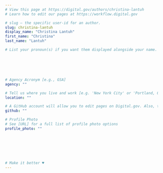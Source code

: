 ```yaml
---
# View this page at https://digital.gov/authors/christina-lantuh
# Learn how to edit our pages at https://workflow.digital.gov

# slug — the specific user-id for an author.
slug: christina-lantuh
display_name: "Christina Lantuh"
first_name: "Christina"
last_name: "Lantuh"

# List your pronoun(s) if you want them displayed alongside your name. If blank, we'll use just your name. Learn more http://mypronouns.org






# Agency Acronym [e.g., GSA]
agency: ""

# Tell us where you live and work [e.g. 'New York City' or 'Portland, OR']
location: ""

# A GitHub account will allow you to edit pages on Digital.gov. Also, the image used in your GitHub account can be used to populate your digital.gov profile photo. Learn more about getting a Github account at [URL]
github: ""

# Profile Photo
# See [URL] for a full list of profile photo options
profile_photo: ""







# Make it better ♥
---
```


